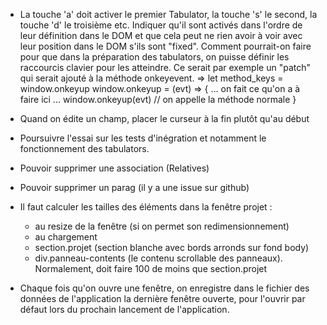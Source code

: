 * La touche 'a' doit activer le premier Tabulator, la touche 's' le second, la touche 'd' le troisième etc.
  Indiquer qu'il sont activés dans l'ordre de leur définition dans le DOM et que cela peut ne rien avoir à voir avec leur position dans le DOM s'ils sont "fixed".
  Comment pourrait-on faire pour que dans la préparation des tabulators, on puisse définir les raccourcis clavier pour les atteindre.
  Ce serait par exemple un "patch" qui serait ajouté à la méthode onkeyevent.
  =>
    let method_keys = window.onkeyup
    window.onkeyup = (evt) => {
      ... on fait ce qu'on a à faire ici ...
      window.onkeyup(evt) // on appelle la méthode normale
    }
* Quand on édite un champ, placer le curseur à la fin plutôt qu'au début

* Poursuivre l'essai sur les tests d'inégration et notamment le fonctionnement des tabulators.

* Pouvoir supprimer une association (Relatives)

* Pouvoir supprimer un parag (il y a une issue sur github)

* Il faut calculer les tailles des éléments dans la fenêtre projet :
  - au resize de la fenêtre (si on permet son redimensionnement)
  - au chargement
  * section.projet (section blanche avec bords arronds sur fond body)
  * div.panneau-contents (le contenu scrollable des panneaux). Normalement, doit faire 100 de moins que section.projet

* Chaque fois qu'on ouvre une fenêtre, on enregistre dans le fichier des données de l'application la dernière fenêtre ouverte, pour l'ouvrir par défaut lors du prochain lancement de l'application.
